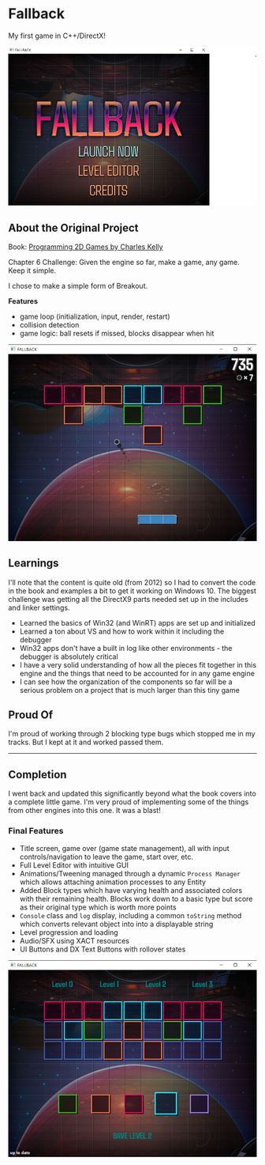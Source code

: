 # Fallback

My first game in C++/DirectX!

![Fallback Title](source/pictures/title-screenshot.png)


## About the Original Project

Book: [Programming 2D Games by Charles Kelly](http://www.programming2dgames.com//)

Chapter 6 Challenge: Given the engine so far, make a game, any game. Keep it simple.

I chose to make a simple form of Breakout.

**Features**

* game loop (initialization, input, render, restart)
* collision detection
* game logic: ball resets if missed, blocks disappear when hit

![Fallback Gameplay](source/pictures/gameplay-screenshot.png)

## Learnings

I'll note that the content is quite old (from 2012) so I had to convert the code in the book and examples a bit to get it working on Windows 10. The biggest challenge was getting all the DirectX9 parts needed set up in the includes and linker settings.

* Learned the basics of Win32 (and WinRT) apps are set up and initialized
* Learned a ton about VS and how to work within it including the debugger
* Win32 apps don't have a built in log like other environments - the debugger is absolutely critical
* I have a very solid understanding of how all the pieces fit together in this engine and the things that need to be accounted for in any game engine
* I can see how the organization of the components so far will be a serious problem on a project that is much larger than this tiny game


## Proud Of

I'm proud of working through 2 blocking type bugs which stopped me in my tracks. But I kept at it and worked passed them. 

---

## Completion

I went back and updated this significantly beyond what the book covers into a complete little game. I'm very proud of implementing some of the things from other engines into this one. It was a blast!

### Final Features

- Title screen, game over (game state management), all with input controls/navigation to leave the game, start over, etc.
- Full Level Editor with intuitive GUI
- Animations/Tweening managed through a dynamic `Process Manager` which allows attaching animation processes to any Entity
- Added Block types which have varying health and associated colors with their remaining health. Blocks work down to a basic type but score as their original type which is worth more points
- `Console` class and `log` display, including a common `toString` method which converts relevant object into into a displayable string
- Level progression and loading 
- Audio/SFX using XACT resources
- UI Buttons and DX Text Buttons with rollover states


![Fallback Level Editor](source/pictures/editor-screenshot.png)